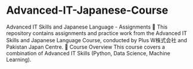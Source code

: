 # Advanced-IT-Japanese-Course
Advanced IT Skills and Japanese Language - Assignments 🚀 This repository contains assignments and practice work from the Advanced IT Skills and Japanese Language Course, conducted by Plus W株式会社 and Pakistan Japan Centre.
📌 Course Overview This course covers a combination of Advanced IT Skills (Python, Data Science, Machine Learning).
